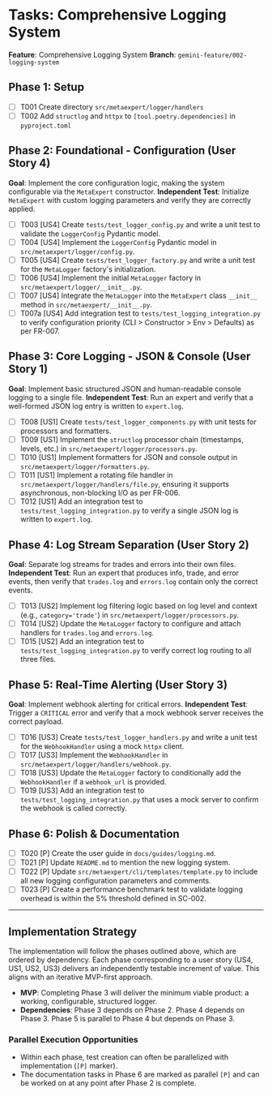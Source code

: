 # Tasks: Comprehensive Logging System

**Feature**: Comprehensive Logging System
**Branch**: `gemini-feature/002-logging-system`

## Phase 1: Setup

- [ ] T001 Create directory `src/metaexpert/logger/handlers`
- [ ] T002 Add `structlog` and `httpx` to `[tool.poetry.dependencies]` in `pyproject.toml`

## Phase 2: Foundational - Configuration (User Story 4)

**Goal**: Implement the core configuration logic, making the system configurable via the `MetaExpert` constructor.
**Independent Test**: Initialize `MetaExpert` with custom logging parameters and verify they are correctly applied.

- [ ] T003 [US4] Create `tests/test_logger_config.py` and write a unit test to validate the `LoggerConfig` Pydantic model.
- [ ] T004 [US4] Implement the `LoggerConfig` Pydantic model in `src/metaexpert/logger/config.py`.
- [ ] T005 [US4] Create `tests/test_logger_factory.py` and write a unit test for the `MetaLogger` factory's initialization.
- [ ] T006 [US4] Implement the initial `MetaLogger` factory in `src/metaexpert/logger/__init__.py`.
- [ ] T007 [US4] Integrate the `MetaLogger` into the `MetaExpert` class `__init__` method in `src/metaexpert/__init__.py`.
- [ ] T007a [US4] Add integration test to `tests/test_logging_integration.py` to verify configuration priority (CLI > Constructor > Env > Defaults) as per FR-007.

## Phase 3: Core Logging - JSON & Console (User Story 1)

**Goal**: Implement basic structured JSON and human-readable console logging to a single file.
**Independent Test**: Run an expert and verify that a well-formed JSON log entry is written to `expert.log`.

- [ ] T008 [US1] Create `tests/test_logger_components.py` with unit tests for processors and formatters.
- [ ] T009 [US1] Implement the `structlog` processor chain (timestamps, levels, etc.) in `src/metaexpert/logger/processors.py`.
- [ ] T010 [US1] Implement formatters for JSON and console output in `src/metaexpert/logger/formatters.py`.
- [ ] T011 [US1] Implement a rotating file handler in `src/metaexpert/logger/handlers/file.py`, ensuring it supports asynchronous, non-blocking I/O as per FR-006.
- [ ] T012 [US1] Add an integration test to `tests/test_logging_integration.py` to verify a single JSON log is written to `expert.log`.

## Phase 4: Log Stream Separation (User Story 2)

**Goal**: Separate log streams for trades and errors into their own files.
**Independent Test**: Run an expert that produces info, trade, and error events, then verify that `trades.log` and `errors.log` contain only the correct events.

- [ ] T013 [US2] Implement log filtering logic based on log level and context (e.g., `category='trade'`) in `src/metaexpert/logger/processors.py`.
- [ ] T014 [US2] Update the `MetaLogger` factory to configure and attach handlers for `trades.log` and `errors.log`.
- [ ] T015 [US2] Add an integration test to `tests/test_logging_integration.py` to verify correct log routing to all three files.

## Phase 5: Real-Time Alerting (User Story 3)

**Goal**: Implement webhook alerting for critical errors.
**Independent Test**: Trigger a `CRITICAL` error and verify that a mock webhook server receives the correct payload.

- [ ] T016 [US3] Create `tests/test_logger_handlers.py` and write a unit test for the `WebhookHandler` using a mock `httpx` client.
- [ ] T017 [US3] Implement the `WebhookHandler` in `src/metaexpert/logger/handlers/webhook.py`.
- [ ] T018 [US3] Update the `MetaLogger` factory to conditionally add the `WebhookHandler` if a `webhook_url` is provided.
- [ ] T019 [US3] Add an integration test to `tests/test_logging_integration.py` that uses a mock server to confirm the webhook is called correctly.

## Phase 6: Polish & Documentation

- [ ] T020 [P] Create the user guide in `docs/guides/logging.md`.
- [ ] T021 [P] Update `README.md` to mention the new logging system.
- [ ] T022 [P] Update `src/metaexpert/cli/templates/template.py` to include all new logging configuration parameters and comments.
- [ ] T023 [P] Create a performance benchmark test to validate logging overhead is within the 5% threshold defined in SC-002.

---

## Implementation Strategy

The implementation will follow the phases outlined above, which are ordered by dependency. Each phase corresponding to a user story (US4, US1, US2, US3) delivers an independently testable increment of value. This aligns with an iterative MVP-first approach.

- **MVP**: Completing Phase 3 will deliver the minimum viable product: a working, configurable, structured logger.
- **Dependencies**: Phase 3 depends on Phase 2. Phase 4 depends on Phase 3. Phase 5 is parallel to Phase 4 but depends on Phase 3.

### Parallel Execution Opportunities

- Within each phase, test creation can often be parallelized with implementation (`[P]` marker).
- The documentation tasks in Phase 6 are marked as parallel `[P]` and can be worked on at any point after Phase 2 is complete.